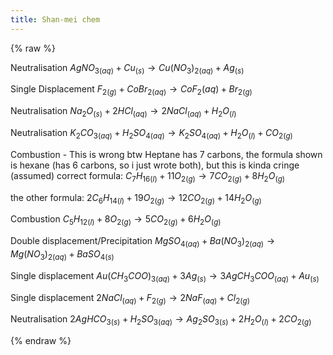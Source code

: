 ```yaml
---
title: Shan-mei chem
---
```


{% raw %}

Neutralisation
${AgNO_3}_{(aq)}+{Cu}_{(s)}\rightarrow{{Cu(NO_{3})}_{2}}_{(aq)}+{Ag}_{(s)}$

Single Displacement
${F_2}_{(g)}+{CoBr_{2}}_{(aq)}\rightarrow{CoF_{2}}{(aq)}+{Br_{2}}_{(g)}$

Neutralisation
${Na_2O}_{(s)}+2{HCl}_{(aq)}\rightarrow{2{NaCl}_{(aq)}}+{{H_2O}_{(l)}}$

Neutralisation
${K_2CO_3}_{(aq)}+{H_2SO_4}_{(aq)}\rightarrow{{K_2SO_4}_{(aq)}}+{{H_2O}_{(l)}}+{{CO_2}_{(g)}}$

Combustion - This is wrong btw Heptane has 7 carbons, the formula shown is hexane (has 6 carbons, so i just wrote both), but this is kinda cringe
(assumed) correct formula:
${{C_7H_{16}}_{(l)}}+{11{O_{2}}_{(g)}}\rightarrow{7{CO_{2}}_{(g)}}+{8{H_2O}_{(g)}}$

the other formula:
${2{C_6H_{14}}_{(l)}}+{19{O_{2}}_{(g)}}\rightarrow{12{CO_{2}}_{(g)}}+{14{H_2O}_{(g)}}$

Combustion
${{C_5H_{12}}_{(l)}}+{8{O_{2}}_{(g)}}\rightarrow{5{CO_{2}}_{(g)}}+{6{H_2O}_{(g)}}$

Double displacement/Precipitation
${{MgSO_4}_{(aq)}}+{{Ba(NO_3)_2}_{(aq)}}\rightarrow{{Mg(NO_3)_2}_{(aq)}}+{{BaSO_4}_{(s)}}$

Single displacement
${Au(CH_3COO)_3}_{(aq)}+3{Ag}_{(s)}\rightarrow3{AgCH_3COO}_{(aq)}+{Au}_{(s)}$

Single displacement
$2{NaCl}_{(aq)}+{F_2}_{(g)}\rightarrow2{NaF}_{(aq)}+{Cl_{2}}_{(g)}$

Neutralisation
$2{AgHCO_3}_{(s)}+{H_2SO_3}_{(aq)}\rightarrow{{Ag_2SO_3}_{(s)}}+{2{H_2O}_{(l)}}+{2{CO_2}_{(g)}}$

{% endraw %}
